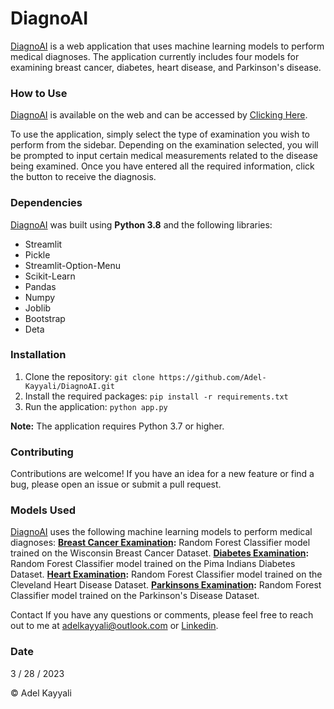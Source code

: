 # **DiagnoAI**
[DiagnoAI](https://adel-kayyali-diagnoai-main-il48wl.streamlit.app) is a web application that uses machine learning models to perform medical diagnoses. The application currently includes four models for examining breast cancer, diabetes, heart disease, and Parkinson's disease.


### How to Use
[DiagnoAI](https://adel-kayyali-diagnoai-main-il48wl.streamlit.app) is available on the web and can be accessed by [Clicking Here](https://adel-kayyali-diagnoai-main-il48wl.streamlit.app).


To use the application, simply select the type of examination you wish to perform from the sidebar. Depending on the examination selected, you will be prompted to input certain medical measurements related to the disease being examined. Once you have entered all the required information, click the button to receive the diagnosis.


### Dependencies
[DiagnoAI](https://adel-kayyali-diagnoai-main-il48wl.streamlit.app) was built using **Python 3.8** and the following libraries:
* Streamlit
* Pickle
* Streamlit-Option-Menu
* Scikit-Learn
* Pandas
* Numpy
* Joblib
* Bootstrap
* Deta


### Installation
1. Clone the repository: `git clone https://github.com/Adel-Kayyali/DiagnoAI.git`
2. Install the required packages: `pip install -r requirements.txt`
3. Run the application: `python app.py`

**Note:** The application requires Python 3.7 or higher.


### Contributing
Contributions are welcome! If you have an idea for a new feature or find a bug, please open an issue or submit a pull request.


### Models Used
[DiagnoAI](https://adel-kayyali-diagnoai-main-il48wl.streamlit.app) uses the following machine learning models to perform medical diagnoses:
**[Breast Cancer Examination](https://colab.research.google.com/drive/1eCHhmNfH1hxsvc0C7X7bS1nMZhQxm1he?usp=sharing):** Random Forest Classifier model trained on the Wisconsin Breast Cancer Dataset.
**[Diabetes Examination](https://colab.research.google.com/drive/1w_M7lZc3hkUixjmRqQoNg7GHl4uOIH9u?usp=sharing):** Random Forest Classifier model trained on the Pima Indians Diabetes Dataset.
**[Heart Examination](https://colab.research.google.com/drive/173Vk5hKtMOyUfLuf4YbLCt4ZiTtWEXgY?usp=sharing):** Random Forest Classifier model trained on the Cleveland Heart Disease Dataset.
**[Parkinsons Examination](https://colab.research.google.com/drive/1l_8e_QHKmiy4CLvyJFx7ys5j46ihHISe?usp=sharing):** Random Forest Classifier model trained on the Parkinson's Disease Dataset.


Contact
If you have any questions or comments, please feel free to reach out to me at [adelkayyali@outlook.com](adelkayyali@outlook.com) or [Linkedin](https://www.linkedin.com/in/adel-kayyali-96b884240/).


### Date
3 / 28 / 2023


© Adel Kayyali
